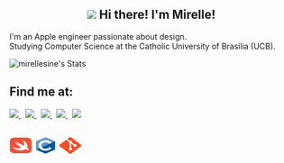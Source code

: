 <h2 align="center"><img src = "https://raw.githubusercontent.com/MartinHeinz/MartinHeinz/master/wave.gif" width = 24px> Hi there! I'm Mirelle!</h3>

I'm an Apple engineer passionate about design.<br>
Studying Computer Science at the Catholic University of Brasilia (UCB).<br>

![mirellesine's Stats](https://github-readme-stats.vercel.app/api?username=mirellesine&theme=react&show_icons=true&hide_border=true&count_private=true)


## Find me at:
<p align="left">
    <a href="mailto:mirellesine@gmail.com">
        <img src="https://img.shields.io/badge/gmail-D14836?&style=for-the-badge&logo=gmail&logoColor=white">
    </a>
    &nbsp;
    <a href="https://www.linkedin.com/in/mirelle-sine">
        <img src="https://img.shields.io/badge/linkedin-%230077B5.svg?&style=for-the-badge&logo=linkedin&logoColor=white">
    </a>
    &nbsp;
    <a href="https://www.discordapp.com/users/mirellesine">
        <img src="https://img.shields.io/badge/Discord-%237289DA.svg?style=for-the-badge&logo=discord&logoColor=white">
    </a>
    &nbsp;
    <a href="https://mirellesine.itch.io">
        <img src="https://img.shields.io/badge/Itch-%23FF0B34.svg?style=for-the-badge&logo=Itch.io&logoColor=white">
    </a>
    &nbsp;
    <a href="https://apps.apple.com/br/developer/mirelle-alves-sine/id1699882351">
        <img src="https://img.shields.io/badge/App_Store-0D96F6?style=for-the-badge&logo=app-store&logoColor=white">
    </a>
    
    
</p>
<div style="display: inline_block"><br>
  <img align="center" alt="Swift" height="30" width="40" src="https://raw.githubusercontent.com/devicons/devicon/1119b9f84c0290e0f0b38982099a2bd027a48bf1/icons/swift/swift-original.svg">
    <img align="center" alt="c" height="30" width="40" src="https://raw.githubusercontent.com/devicons/devicon/1119b9f84c0290e0f0b38982099a2bd027a48bf1/icons/c/c-original.svg">
  <img align="center" alt="Git" height="30" width="40" src="https://raw.githubusercontent.com/devicons/devicon/2ae2a900d2f041da66e950e4d48052658d850630/icons/git/git-plain.svg">  
</div>
